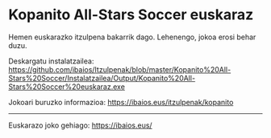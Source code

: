Kopanito All-Stars Soccer euskaraz
==================================

Hemen euskarazko itzulpena bakarrik dago. Lehenengo, jokoa erosi behar duzu.

Deskargatu instalatzailea: https://github.com/ibaios/Itzulpenak/blob/master/Kopanito%20All-Stars%20Soccer/Instalatzailea/Output/Kopanito%20All-Stars%20Soccer%20euskaraz.exe

Jokoari buruzko informazioa: https://ibaios.eus/itzulpenak/kopanito

---

Euskarazo joko gehiago: https://ibaios.eus/
